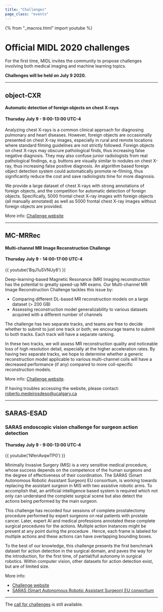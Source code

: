 ```yaml
---
title: "Challenges"
page_class: "events"
---
```


{% from "_macros.html" import youtube %}


# Official MIDL 2020 challenges

For the first time, MIDL invites the community to propose challenges involving both medical imaging and machine learning topics.

**Challenges will be held on July 9 2020.**

---

## object-CXR
#### Automatic detection of foreign objects on chest X-rays
#### Thursday July 9 - 9:00-13:00 UTC-4

Analyzing chest X-rays is a common clinical approach for diagnosing pulmonary and heart diseases. However, foreign objects are occasionally presented on chest X-ray images, especially in rural and remote locations where standard filming guidelines are not strictly followed. Foreign objects on chest X-rays may obscure pathological finds, thus increasing false negative diagnosis. They may also confuse junior radiologists from real pathological findings, e.g. buttons are visually similar to nodules on chest X-ray, thus increasing false positive diagnosis. An algorithm based foreign object detection system could automatically promote re-filming, thus significantly reduce the cost and save radiologists time for more diagnosis.

We provide a large dataset of chest X-rays with strong annotations of foreign objects, and the competition for automatic detection of foreign objects. Specifically, 5000 frontal chest X-ray images with foreign objects (all manually annotated) as well as 5000 frontal chest X-ray images without foreign objects are provided.

More info: [Challenge website](https://jfhealthcare.github.io/object-CXR/)

---

## MC-MRRec
#### Multi-channel MR Image Reconstruction Challenge
#### Thursday July 9 - 14:00-17:00 UTC-4

{{ youtube('BqJ1uSVNUy8') }}

Deep-learning-based Magnetic Resonance (MR) Imaging reconstruction has the potential to greatly speed-up MR exams. Our Multi-channel MR Image Reconstruction Challenge tackles this issue by:

* Comparing different DL-based MR reconstruction models on a large dataset (> 200 GB)
* Assessing reconstruction model generalizability to various datasets acquired with a different number of channels

The challenge has two separate tracks, and teams are free to decide whether to submit to just one track or both; we encourage teams to submit to both tracks. Each track will have a separate ranking.

In these two tracks, we will assess MR reconstruction quality and noticeable loss of high resolution detail, especially at the higher acceleration rates. By having two separate tracks, we hope to determine whether a generic reconstruction model applicable to various multi-channel coils will have a decreased performance (if any) compared to more coil-specific reconstruction models.


More info: [Challenge website](https://sites.google.com/view/calgary-campinas-dataset/home/mr-reconstruction-challenge).

If having troubles accessing the website, please contact: [roberto.medeirosdeso@ucalgary.ca](mailto:roberto.medeirosdeso@ucalgary.ca)


---

## SARAS-ESAD
### SARAS endoscopic vision challenge for surgeon action detection
#### Thursday July 9 - 9:00-13:00 UTC-4

{{ youtube('NfenAvqwTP0') }}

Minimally Invasive Surgery (MIS) is a very sensitive medical procedure, whose success depends on the competence of the human surgeons and the degree of effectiveness of their coordination. The SARAS (Smart Autonomous Robotic Assistant Surgeon) EU consortium, is working towards replacing the assistant surgeon in MIS with two assistive robotic arms. To accomplish that, an artificial intelligence based system is required which not only can understand the complete surgical scene but also detect the actions being performed by the main surgeon.

This challenge has recorded four sessions of complete prostatectomy procedure performed by expert surgeons on real patients with prostate cancer. Later, expert AI and medical professions annotated these complete surgical procedures for the actions. Multiple action instances might be present at any point during the procedure . Hence, each frame is labeled for multiple actions and these actions can have overlapping bounding boxes.

To the best of our knowledge, this challenge presents the first benchmark dataset for action detection in the surgical domain, and paves the way for the introduction, for the first time, of partial/full autonomy in surgical robotics. Within computer vision, other datasets for action detection exist, but are of limited size.

More info:

* [Challenge website](https://saras-esad.grand-challenge.org)
* [SARAS (Smart Autonomous Robotic Assistant Surgeon) EU consortium](https://www.saras-project.eu/)

---

The [call for challenges](call-for-challenges.html) is still available.
